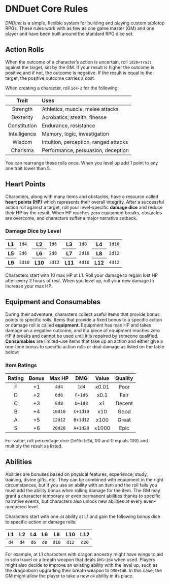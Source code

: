 # DNDuet Core Rules
_DNDuet_ is a simple, flexible system for building and playing custom tabletop RPGs. These rules work with as few as one game master (GM) and one player and have been built around the standard RPG dice set.

## Action Rolls

When the outcome of a character’s action is uncertain, roll `1d20+trait` against the target, set by the GM. If your result is higher the outcome is positive and if not, the outcome is negative. If the result is equal to the target, the positive outcome carries a cost.

When creating a character, roll `1d4-2` for the following:

| Trait | Uses |
|:---:|:--- |
| Strength | Athletics, muscle, melee attacks |
| Dexterity | Acrobatics, stealth, finesse |
| Constitution | Endurance, resistance |
| Intelligence | Memory, logic, investigation |
| Wisdom | Intuition, perception, ranged attacks |
| Charisma | Performance, persuasion, deception |

You can rearrange these rolls once. When you level up add 1 point to any one trait lower than 5.

## Heart Points

Characters, along with many items and obstacles, have a resource called **heart points (HP)** which represents their overall integrity. After a successful action roll against a target, roll your level-specific **damage dice** and reduce their HP by the result. When HP reaches zero equipment breaks, obstacles are overcome, and characters suffer a major narrative setback.

### Damage Dice by Level

<table>
  <tbody>
    <tr>
      <th>L1</th>
      <td><code>1d4</code></td>
      <th>L2</th>
      <td><code>1d6</code></td>
      <th>L3</th>
      <td><code>1d8</code></td>
      <th>L4</th>
      <td><code>1d10</code></td>
    </tr>
    <tr>
      <th>L5</th>
      <td><code>2d6</code></td>
      <th>L6</th>
      <td><code>2d8</code></td>
      <th>L7</th>
      <td><code>2d10</code></td>
      <th>L8</th>
      <td><code>2d12</code></td>
    </tr>
    <tr>
      <th>L9</th>
      <td><code>3d10</code></td>
      <th>L10</th>
      <td><code>3d12</code></td>
      <th>L11</th>
      <td><code>4d10</code></td>
      <th>L12</th>
      <td><code>4d12</code></td>
    </tr>
  </tbody>
</table>

Characters start with 10 max HP at L1. Roll your damage to regain lost HP after every 2 hours of rest. When you level up, roll your new damage to increase your max HP.

## Equipment and Consumables

During their adventure, characters collect useful items that provide bonus points to specific rolls. Items that provide a fixed bonus to a specific action or damage roll is called **equipment**. Equipment has max HP and takes damage on a negative outcome, and if a piece of equipment reaches zero HP it breaks and cannot be used until it is repaired by someone qualified. **Consumables** are limited-use items that take up an action and either give a one-time bonus to specific action rolls or deal damage as listed on the table below:

### Item Ratings

| Rating | Bonus | Max HP | DMG | Value | Quality |
|:---:|:---:|:---:|:---:|:---:|:---:|
| F | +1 | `4d4` | `1d4` | x0.01 | Poor |  
| D | +2 | `6d6` | `F+1d6` | x0.1 | Fair |
| C | +3 | `8d8` | `D+1d8` | x1 | Decent |
| B | +4 | `10d10` | `C+1d10` | x10 | Good |
| A | +5 | `12d12` | `B+1d12` | x100 |  Great |
| S | +6 | `20d20` | `A+1d20` | x1000 | Epic |

For value, roll percentage dice (`1d00+1d10`, 00 and 0 equals 100) and multiply the result as listed.

## Abilities

Abilities are bonuses based on physical features, experience, study, training, divine gifts, etc. They can be combined with equipment in the right circumstances, but if you use an ability with an item and the roll fails you must add the ability bonus when rolling damage for the item. The GM may grant a character temporary or even permanent abilities thanks to specific narrative events, but characters also unlock new abilities at every even-numbered level.

Characters start with one `d4` ability at L1 and gain the following bonus dice to specific action or damage rolls:

| L1 | L2 | L4 | L6 | L8 | L10 | L12 |
|:---:|:---:|:---:|:---:|:---:|:---:|:---:|
| `d4` | `d4` | `d6` | `d8` | `d10` | `d12` | `d20` |

For example, at L1 characters with dragon ancestry might have wings to aid in solo travel or a breath weapon that deals `DMG+1d4` when used. Players might also decide to improve an existing ability with the level up, such as the dragonborn upgrading their breath weapon to `DMG+1d6`. In this case, the GM might allow the player to take a new `d4` ability in its place.
